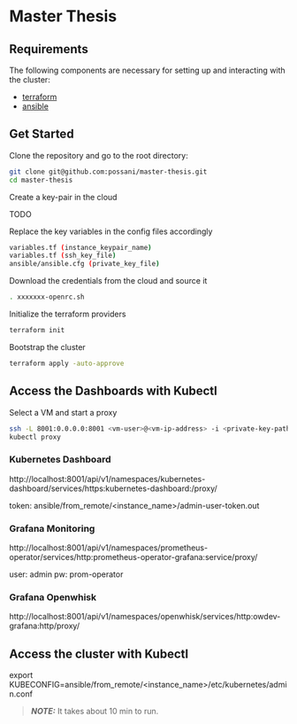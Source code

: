 # Master Thesis

## Requirements

The following components are necessary for setting up and interacting with the cluster:
 * [terraform](https://learn.hashicorp.com/terraform/getting-started/install.html)
 * [ansible](https://docs.ansible.com/ansible/latest/installation_guide/intro_installation.html)
 
## Get Started

Clone the repository and go to the root directory:

```bash
git clone git@github.com:possani/master-thesis.git
cd master-thesis
```

Create a key-pair in the cloud

TODO

Replace the key variables in the config files accordingly

```bash
variables.tf (instance_keypair_name)
variables.tf (ssh_key_file)
ansible/ansible.cfg (private_key_file)
```

Download the credentials from the cloud and source it

```bash
. xxxxxxx-openrc.sh
```

Initialize the terraform providers

```bash
terraform init
```

Bootstrap the cluster

```bash
terraform apply -auto-approve
```

## Access the Dashboards with Kubectl

Select a VM and start a proxy

```bash
ssh -L 8001:0.0.0.0:8001 <vm-user>@<vm-ip-address> -i <private-key-path>
kubectl proxy
```

### Kubernetes Dashboard

http://localhost:8001/api/v1/namespaces/kubernetes-dashboard/services/https:kubernetes-dashboard:/proxy/

token: ansible/from_remote/<instance_name>/admin-user-token.out

### Grafana Monitoring

http://localhost:8001/api/v1/namespaces/prometheus-operator/services/http:prometheus-operator-grafana:service/proxy/

user: admin
pw: prom-operator

### Grafana Openwhisk

http://localhost:8001/api/v1/namespaces/openwhisk/services/http:owdev-grafana:http/proxy/

## Access the cluster with Kubectl

export KUBECONFIG=ansible/from_remote/<instance_name>/etc/kubernetes/admin.conf

> **_NOTE:_**  It takes about 10 min to run.
